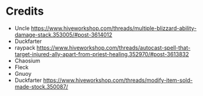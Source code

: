 # Credits

- Uncle
    https://www.hiveworkshop.com/threads/multiple-blizzard-ability-damage-stack.353005/#post-3614012
- Duckfarter
- raypack
    https://www.hiveworkshop.com/threads/autocast-spell-that-target-injured-ally-apart-from-priest-healing.352970/#post-3613832
- Chaosium
- Fleck
- Gnuoy
- Duckfarter
    https://www.hiveworkshop.com/threads/modify-item-sold-made-stock.350087/
